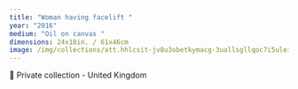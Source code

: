 ```yaml
---
title: "Woman having facelift "
year: "2016"
medium: "Oil on canvas "
dimensions: 24x18in. / 61x46cm
image: /img/collections/att.hhlcsit-jv8u3obetkymacg-3uallsgllqoc7i5ulei-compressed.jpeg
---
```

🔴 Private collection - United Kingdom 
